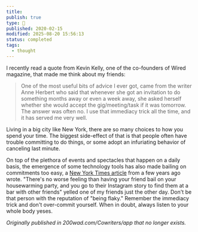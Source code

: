 ```yaml
---
title:
publish: true
type: 🌳
published: 2020-02-15
modified: 2025-08-20 15:56:13
status: completed
tags:
  - thought
---
```

I recently read a quote from Kevin Kelly, one of the co-founders of Wired magazine, that made me think about my friends:

> One of the most useful bits of advice I ever got, came from the writer Anne Herbert who said that whenever she got an invitation to do something months away or even a week away, she asked herself whether she would accept the gig/meeting/task if it was tomorrow. The answer was often no. I use that immediacy trick all the time, and it has served me very well.

Living in a big city like New York, there are so many choices to how you spend your time. The biggest side-effect of that is that people often have trouble committing to do things, or some adopt an infuriating behavior of canceling last minute.

On top of the plethora of events and spectacles that happen on a daily basis, the emergence of some technology tools has also made bailing on commitments too easy, a [New York Times article](https://www.nytimes.com/2016/10/16/fashion/making-plans-schedule-free-time.html) from a few years ago wrote. "There's no worse feeling than having your friend bail on your housewarming party, and you go to their Instagram story to find them at a bar with other friends" yelled one of my friends just the other day. Don't be that person with the reputation of "being flaky." Remember the immediacy trick and don't over-commit yourself. When in doubt, always listen to your whole body yeses.

*Originally published in 200wad.com/Cowriters/app that no longer exists.*